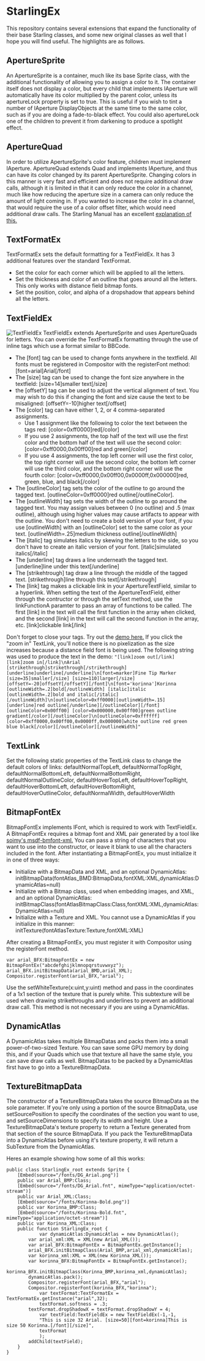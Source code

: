 # StarlingEx
This repository contains several extensions that expand the functionality of their base Starling classes, and some new original classes as well that I hope you will find useful. The highlights are as follows.

## ApertureSprite
An ApertureSprite is a container, much like its base Sprite class, with the additional functionality of allowing you to assign a color to it. The container itself does not display a color, but every child that implements IAperture will automatically have its color multiplied by the parent color, unless its apertureLock property is set to true. This is useful if you wish to tint a number of IAperture DisplayObjects at the same time to the same color, such as if you are doing a fade-to-black effect. You could also apertureLock one of the children to prevent it from darkening to produce a spotlight effect.

## ApertureQuad
In order to utilize ApertureSprite's color feature, children must implement IAperture. ApertureQuad extends Quad and implements IAperture, and thus can have its color changed by its parent ApertureSprite. Changing colors in this manner is very fast and efficient and does not require additional draw calls, although it is limited in that it can only reduce the color in a channel, much like how reducing the aperture size in a camera can only reduce the amount of light coming in. If you wanted to increase the color in a channel, that would require the use of a color offset filter, which would need additional draw calls. The Starling Manual has an excellent [explanation of this.](https://manual.starling-framework.org/en/#_the_goal)

## TextFormatEx
TextFormatEx sets the default formatting for a TextFieldEx. It has 3 additional features over the standard TextFormat.
* Set the color for each corner which will be applied to all the letters.
* Set the thickness and color of an outline that goes around all the letters. This only works with distance field bitmap fonts.
* Set the position, color, and alpha of a dropshadow that appears behind all the letters.

## TextFieldEx
![TextFieldEx](https://github.com/BladePoint/StarlingEx/blob/master/docs/TextFieldEx.png)
TextFieldEx extends ApertureSprite and uses ApertureQuads for letters. You can override the TextFormatEx formatting through the use of inline tags which use a format similar to BBCode.
* The [font] tag can be used to change fonts anywhere in the textfield. All fonts must be registered in Compositor with the registerFont method: [font=arial]Arial[/font]
* The [size] tag can be used to change the font size anywhere in the textfield: [size=14]smaller text[/size]
* the [offsetY] tag can be used to adjust the vertical alignment of text. You may wish to do this if changing the font and size cause the text to be misaligned: [offsetY=-10]higher text[/offset]
* The [color] tag can have either 1, 2, or 4 comma-separated assignments.
  * Use 1 assignment like the following to color the text between the tags red: [color=0xff0000]red[/color]
  * If you use 2 assignments, the top half of the text will use the first color and the bottom half of the text will use the second color: [color=0xff0000,0x00ff00]red and green[/color]
  * If you use 4 assignments, the top left corner will use the first color, the top right corner will use the second color, the bottom left corner will use the third color, and the bottom right corner will use the fourth color: [color=0xff0000,0x00ff00,0x0000ff,0x000000]red, green, blue, and black[/color]
* The [outlineColor] tag sets the color of the outline to go around the tagged text. [outlineColor=0xff0000]red outline[/outlineColor].
* The [outlineWidth] tag sets the width of the outline to go around the tagged text. You may assign values between 0 (no outline) and .5 (max outline), although using higher values may cause artifacts to appear with the outline. You don't need to create a bold version of your font, if you use [outlineWidth] with an [outlineColor] set to the same color as your text. [outlineWidth=.25]medium thickness outline[/outlineWidth]
* The [italic] tag simulates italics by skewing the letters to the side, so you don't have to create an italic version of your font. [italic]simulated italics[/italic]
* The [underline] tag draws a line underneath the tagged text. [underline]line under this text[/underline]
* The [strikehtrough] tag draw a line through the middle of the tagged text. [strikethrough]line through this text[/strikethrough]
* The [link] tag makes a clickable link in your ApertureTextField, similar to a hyperlink. When setting the text of the ApertureTextField, either through the contructor or through the setText method, use the linkFunctionA paramter to pass an array of functions to be called. The first [link] in the text will call the first function in the array when clicked, and the second [link] in the text will call the second function in the array, etc. [link]clickable link[/link]

Don't forget to close your tags. Try out the [demo here.](https://www.newgrounds.com/projects/games/1546135/preview) If you click the "zoom in" TextLink, you'll notice there is no pixelization as the size increases because a distance field font is being used. The following string was used to produce the text in the demo: `"[link]zoom out[/link] [link]zoom in[/link]\nArial [strikethrough]strikethrough[/strikethrough] [underline]underline[/underline]\n[font=marker]Fine Tip Marker [size=35]smaller[/size] [size=110]larger[/size] [offsetY=-20]offsetY[/offsetY][/font]\n[font='korinna']Korinna [outlineWidth=.2]bold[/outlineWidth] [italic]italic [outlineWidth=.2]bold and italic[/italic][/outlineWidth]\n[outlineColor=0xff0000][outlineWidth=.15][underline]red outline[/underline][/outlineColor][/font][outlineColor=0x00ff00] [color=0x000000,0x00ff00]green outline gradient[/color][/outlineColor]\n[outlineColor=0xffffff][color=0xff0000,0x00ff00,0x0000ff,0x000000]white outline red green blue black[/color][/outlineColor][/outlineWidth]"`

## TextLink
Set the following static properties of the TextLink class to change the default colors of links:
defaultNormalTopLeft, defaultNormalTopRight, defaultNormalBottomLeft, defaultNormalBottomRight, defaultNormalOutlineColor, defaultHoverTopLeft,
defaultHoverTopRight, defaultHoverBottomLeft, defaultHoverBottomRight, defaultHoverOutlineColor, defaultNormalWidth, defaultHoverWidth

## BitmapFontEx
BitmapFontEx implements IFont, which is required to work with TextFieldEx. A BitmapFontEx requires a bitmap font and XML pair generated by a tool like [soimy's msdf-bmfont-xml.](https://github.com/soimy/msdf-bmfont-xml) You can pass a string of characters that you want to use into the constructor, or leave it blank to use all the characters included in the font. After instantiating a BitmapFontEx, you must initialize it in one of three ways:
* Initialize with a BitmapData and XML, and an optional DynamicAtlas: initBitmapData(fontAtlas_BMD:BitmapData,fontXML:XML,dynamicAtlas:DynamicAtlas=null)
* Initialize with a Bitmap class, used when embedding images, and XML, and an optional DynamicAtlas: initBitmapClass(fontAtlasBitmapClass:Class,fontXML:XML,dynamicAtlas:DynamicAtlas=null)
* Initialize with a Texture and XML. You cannot use a DynamicAtlas if you initialize in this manner: initTexture(fontAtlasTexture:Texture,fontXML:XML)

After creating a BitmapFontEx, you must register it with Compositor using the registerFont method.
```
var arial_BFX:BitmapFontEx = new BitmapFontEx("abcdefghijklmnopqrstuvwxyz");
arial_BFX.initBitmapData(arial_BMD,arial_XML);
Compositor.registerFont(arial_BFX,"arial");
```

Use the setWhiteTexture(x:uint,y:uint) method and pass in the coordinates of a 1x1 section of the texture that is purely white. This subtexture will be used when drawing strikethroughs and underlines to prevent an additional draw call. This method is not necessary if you are using a DynamicAtlas.

## DynamicAtlas
A DynamicAtlas takes multiple BitmapDatas and packs them into a small power-of-two-sized Texture. You can save some GPU memory by doing this, and if your Quads which use that texture all have the same style, you can save draw calls as well. BitmapDatas to be packed by a DynamicAtlas first have to go into a TextureBitmapData.

## TextureBitmapData
The constructor of a TextureBitmapData takes the source BitmapData as the sole parameter. If you're only using a portion of the source BitmapData, use setSourcePosition to specify the coordinates of the section you want to use, and setSourceDimensions to specify its width and height. Use a TextureBitmapData's texture property to return a Texture generated from that section of the source BitmapData. If you pack the TextureBitmapData into a DynamicAtlas before using it's texture property, it will return a SubTexture from the DynamicAtlas.

Heres an example showing how some of all this works:
```
public class StarlingEx_root extends Sprite {
	[Embed(source="/fonts/DG_Arial.png")]
	public var Arial_BMP:Class;
	[Embed(source="/fonts/DG_Arial.fnt", mimeType="application/octet-stream")]
	public var Arial_XML:Class;
	[Embed(source="/fonts/Korinna-Bold.png")]
	public var Korinna_BMP:Class;
	[Embed(source="/fonts/Korinna-Bold.fnt", mimeType="application/octet-stream")]
	public var Korinna_XML:Class;
	public function StarlingEx_root {
    		var dynamicAtlas:DynamicAtlas = new DynamicAtlas();
		var arial_xml:XML = XML(new Arial_XML());
		var arial_BFX:BitmapFontEx = BitmapFontEx.getInstance();
		arial_BFX.initBitmapClass(Arial_BMP,arial_xml,dynamicAtlas);
		var korinna_xml:XML = XML(new Korinna_XML());
		var korinna_BFX:BitmapFontEx = BitmapFontEx.getInstance();
		korinna_BFX.initBitmapClass(Korinna_BMP,korinna_xml,dynamicAtlas);
		dynamicAtlas.pack();
		Compositor.registerFont(arial_BFX,"arial");
		Compositor.registerFont(korinna_BFX,"korinna");
    		var textFormat:TextFormatEx = TextFormatEx.getInstance("arial",32);
    		textFormat.softness = .3;
		textFormat.dropShadowX = textFormat.dropShadowY = 4;
    		var textField:TextFieldEx = new TextFieldEx(-1,-1,
			"This is size 32 Arial. [size=50][font=korinna]This is size 50 Korinna.[/font][/size]",
			textFormat
    		);
		addChild(textField);
	}
}
```
